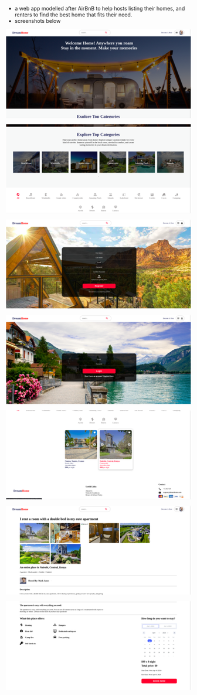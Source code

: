 - a web app modelled after AirBnB to help hosts listing their homes, and renters to find the best home that fits their need.
- screenshots below

![alt text](dream_home_3.png)

![alt text](dream_home_4.png)

![alt text](dream_home_1.png)

![alt text](dream_home_2.png)

![alt text](dream_home_5.png)

![alt text](dream_home_6.png)

![alt text](dream_home_7.png)
